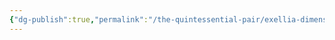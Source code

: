 ```yaml
---
{"dg-publish":true,"permalink":"/the-quintessential-pair/exellia-dimension/","noteIcon":""}
---
```


